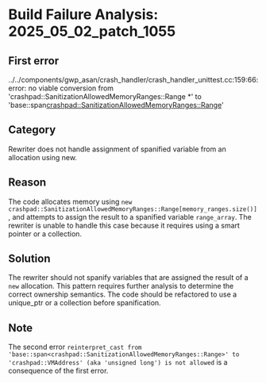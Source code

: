 # Build Failure Analysis: 2025_05_02_patch_1055

## First error

../../components/gwp_asan/crash_handler/crash_handler_unittest.cc:159:66: error: no viable conversion from 'crashpad::SanitizationAllowedMemoryRanges::Range *' to 'base::span<crashpad::SanitizationAllowedMemoryRanges::Range>'

## Category
Rewriter does not handle assignment of spanified variable from an allocation using new.

## Reason
The code allocates memory using `new crashpad::SanitizationAllowedMemoryRanges::Range[memory_ranges.size()]`, and attempts to assign the result to a spanified variable `range_array`. The rewriter is unable to handle this case because it requires using a smart pointer or a collection.

## Solution
The rewriter should not spanify variables that are assigned the result of a `new` allocation. This pattern requires further analysis to determine the correct ownership semantics. The code should be refactored to use a unique_ptr or a collection before spanification.

## Note
The second error `reinterpret_cast from 'base::span<crashpad::SanitizationAllowedMemoryRanges::Range>' to 'crashpad::VMAddress' (aka 'unsigned long') is not allowed` is a consequence of the first error.